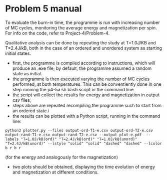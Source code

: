 
# Problem 5 manual

To evaluate the burn-in time, the programme is run with increasing number of MC cycles, monitoring the average energy and magnetization per spin. For info on the code, refer to Project-4/Problem-4.

Qualitative analysis can be done by repeating the study at T=1.0J/KB and T=2.4J/kB, both in the case of an ordered and unordered system as starting initial states. 

- first, the programme is compiled according to instructions, which will produce an .exe file; by default, the programme assumed a random state as initial.
- the programme is then executed varying the number of MC cycles performed, at both temperatures. This can be conventiently done in one step running the p4-5a.sh bash script in the command line 
- the script will collect the results for energy and magnetization in output csv files;
- steps above are repeated recompiling the programme such to start from an ordered state.i
- the results can be plotted with a Python script, running in the command line: 
  
`python3 plotter.py --files output-ord-T1-e.csv output-ord-T2-e.csv output-rand-T1-e.csv output-rand-T2-e.csv --output plot-e.pdf  --labels "T=1.0J/kB(ord)" "T=2.4J/kB(ord)" "T=1.0J/kB(unord)" "T=2.4J/kB(unord)" --lstyle "solid" "solid" "dashed" "dashed" --lcolor b r b r`

(for the energy and analogously for the magnetization)
- two plots should be obtained, displaying the time evolution of energy and magnetization at different conditions.

